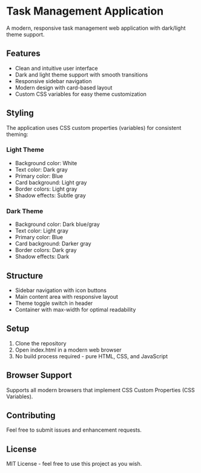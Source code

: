 # Task Management Application

A modern, responsive task management web application with dark/light theme support.

## Features

- Clean and intuitive user interface
- Dark and light theme support with smooth transitions
- Responsive sidebar navigation
- Modern design with card-based layout
- Custom CSS variables for easy theme customization

## Styling

The application uses CSS custom properties (variables) for consistent theming:

### Light Theme
- Background color: White
- Text color: Dark gray
- Primary color: Blue
- Card background: Light gray
- Border colors: Light gray
- Shadow effects: Subtle gray

### Dark Theme
- Background color: Dark blue/gray
- Text color: Light gray
- Primary color: Blue
- Card background: Darker gray
- Border colors: Dark gray
- Shadow effects: Dark

## Structure

- Sidebar navigation with icon buttons
- Main content area with responsive layout
- Theme toggle switch in header
- Container with max-width for optimal readability

## Setup

1. Clone the repository
2. Open index.html in a modern web browser
3. No build process required - pure HTML, CSS, and JavaScript

## Browser Support

Supports all modern browsers that implement CSS Custom Properties (CSS Variables).

## Contributing

Feel free to submit issues and enhancement requests.

## License

MIT License - feel free to use this project as you wish.
